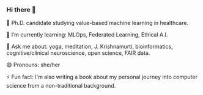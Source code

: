 ### Hi there 👋


🔭 Ph.D. candidate studying value-based machine learning in healthcare.

🌱 I’m currently learning: MLOps, Federated Learning, Ethical A.I.

💬 Ask me about: yoga, meditation, J. Krishnamurti, bioinformatics, cognitive/clinical neuroscience, open science, FAIR data.

😄 Pronouns: she/her

⚡ Fun fact: I'm also writing a book about my personal journey into computer science from a non-traditional background.
